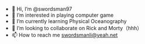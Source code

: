 - 👋 Hi, I’m @swordsman97
- 👀 I’m interested in playing computer game
- 🌱 I’m currently learning Physical Oceanography 
- 💞️ I’m looking to collaborate on Rick and Morty（hhh）
- 📫 How to reach me  swordsmanli@yeah.net

<!---
swordsman97/swordsman97 is a ✨ special ✨ repository because its `README.md` (this file) appears on your GitHub profile.
You can click the Preview link to take a look at your changes.
--->
